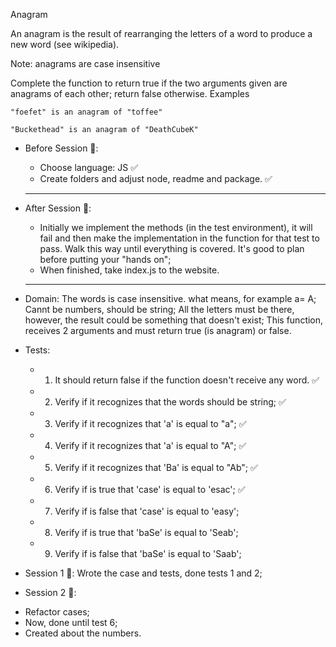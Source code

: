 Anagram

An anagram is the result of rearranging the letters of a word to produce a new word (see wikipedia).

Note: anagrams are case insensitive

Complete the function to return true if the two arguments given are anagrams of each other; return false otherwise.
Examples

    "foefet" is an anagram of "toffee"

    "Buckethead" is an anagram of "DeathCubeK"


* Before Session 🍅:
    - Choose language: JS ✅
    - Create folders and adjust node, readme and package. ✅

    -----
* After Session 🍅:
    - Initially we implement the methods (in the test environment), it will fail and then make the implementation in the function for that test to pass. Walk this way until everything is covered. It's good to plan before putting your "hands on";
    - When finished, take index.js to the website.

    -----
* Domain:
The words is case insensitive. what means, for example a= A;
Cannt be numbers, should be string;
All the letters must be there, however, the result could be something that doesn't exist;
This function, receives 2 arguments and must return true (is anagram) or false.



* Tests:
    - 1. It should return false if the function doesn't receive any word. ✅
    - 2. Verify if it recognizes that the words should be string; ✅
    - 3. Verify if it recognizes that 'a' is equal to "a"; ✅
    - 4. Verify if it recognizes that 'a' is equal to "A"; ✅
    - 5. Verify if it recognizes that 'Ba' is equal to "Ab"; ✅
    - 6. Verify if is true that 'case' is equal to 'esac'; ✅
    - 7. Verify if is false that 'case' is equal to 'easy';
    - 8. Verify if is true that 'baSe' is equal to 'Seab';
    - 9. Verify if is false that 'baSe' is equal to 'Saab';


* Session 1 🍅:
Wrote the case and tests, done tests 1 and 2;

* Session 2 🍅:
- Refactor cases;
- Now, done until test 6;
- Created about the numbers.


